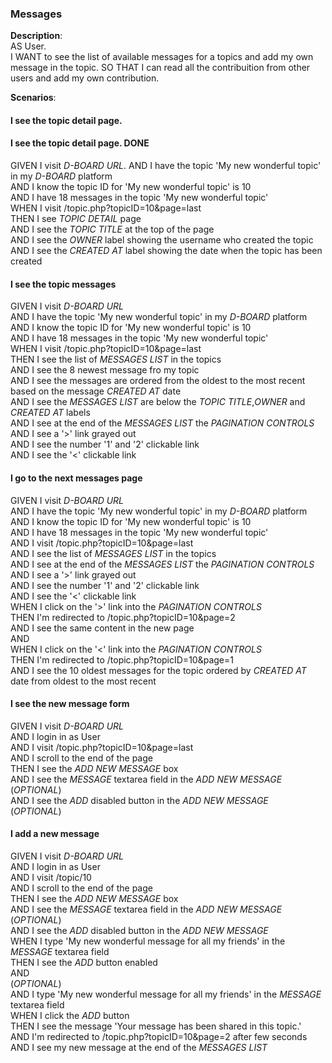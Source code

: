 ### Messages
**Description**:   
AS User.  
I WANT to see the list of available messages for a topics and add my own message in the topic. 
SO THAT I can read all the contribuition from other users and add my own contribution. 

**Scenarios**: 

#### I see the topic detail page. 
#### I see the topic detail page. DONE
GIVEN I visit _D-BOARD URL_. 
AND I have the topic 'My new wonderful topic' in my _D-BOARD_ platform  
AND I know the topic ID for 'My new wonderful topic' is 10  
AND I have 18 messages in the topic 'My new wonderful topic'  
WHEN I visit /topic.php?topicID=10&page=last  
THEN I see _TOPIC DETAIL_ page  
AND I see the _TOPIC TITLE_ at the top of the page  
AND I see the _OWNER_ label showing the username who created the topic  
AND I see the _CREATED AT_ label showing the date when the topic has been created  


#### I see the topic messages  
GIVEN I visit _D-BOARD URL_  
AND I have the topic 'My new wonderful topic' in my _D-BOARD_ platform  
AND I know the topic ID for 'My new wonderful topic' is 10  
AND I have 18 messages in the topic 'My new wonderful topic'  
WHEN I visit /topic.php?topicID=10&page=last  
THEN I see the list of _MESSAGES LIST_ in the topics  
AND I see the 8 newest message fro my topic  
AND I see the messages are ordered from the oldest to the most recent based on the message _CREATED AT_ date  
AND I see the _MESSAGES LIST_ are below the _TOPIC TITLE_,_OWNER_ and _CREATED AT_ labels  
AND I see at the end of the _MESSAGES LIST_ the _PAGINATION CONTROLS_  
AND I see a '>' link grayed out  
AND I see the number '1' and '2' clickable link  
AND I see the '<' clickable link  


#### I go to the next messages page  
GIVEN I visit _D-BOARD URL_  
AND I have the topic 'My new wonderful topic' in my _D-BOARD_ platform  
AND I know the topic ID for 'My new wonderful topic' is 10  
AND I have 18 messages in the topic 'My new wonderful topic'  
AND I visit /topic.php?topicID=10&page=last  
AND I see the list of _MESSAGES LIST_ in the topics  
AND I see at the end of the _MESSAGES LIST_ the _PAGINATION CONTROLS_  
AND I see a '>' link grayed out  
AND I see the number '1' and '2' clickable link  
AND I see the '<' clickable link  
WHEN I click on the '>' link into the _PAGINATION CONTROLS_   
THEN I'm redirected to /topic.php?topicID=10&page=2  
AND I see the same content in the new page  
AND  
WHEN I click on the '<' link into the _PAGINATION CONTROLS_   
THEN I'm redirected to /topic.php?topicID=10&page=1  
AND I see the 10 oldest messages for the topic ordered by _CREATED AT_ date from oldest to the most recent  


#### I see the new message form  
GIVEN I visit _D-BOARD URL_  
AND I login in as User  
AND I visit /topic.php?topicID=10&page=last  
AND I scroll to the end of the page  
THEN I see the _ADD NEW MESSAGE_ box  
AND I see the _MESSAGE_ textarea field in the _ADD NEW MESSAGE_  
(_OPTIONAL_)  
AND I see the _ADD_ disabled button in the _ADD NEW MESSAGE_  
(_OPTIONAL_)  

#### I add a new message  
GIVEN I visit _D-BOARD URL_  
AND I login in as User  
AND I visit /topic/10  
AND I scroll to the end of the page  
THEN I see the _ADD NEW MESSAGE_ box  
AND I see the _MESSAGE_ textarea field in the _ADD NEW MESSAGE_  
(_OPTIONAL_)  
AND I see the _ADD_ disabled button in the _ADD NEW MESSAGE_  
WHEN I type 'My new wonderful message for all my friends' in the _MESSAGE_ textarea field  
THEN I see the _ADD_ button enabled  
AND  
(_OPTIONAL_)  
AND I type 'My new wonderful message for all my friends' in the _MESSAGE_ textarea field  
WHEN I click the _ADD_ button  
THEN I see the message 'Your message has been shared in this topic.'  
AND I'm redirected to /topic.php?topicID=10&page=2 after few seconds  
AND I see my new message at the end of the _MESSAGES LIST_  


